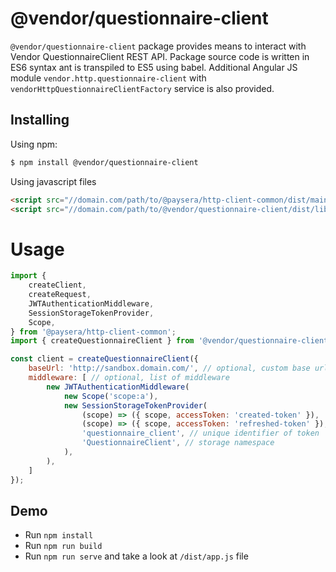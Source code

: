 # @vendor/questionnaire-client

`@vendor/questionnaire-client` package provides means to interact with Vendor QuestionnaireClient REST API.
Package source code is written in ES6 syntax ant is transpiled to ES5 using babel.
Additional Angular JS module `vendor.http.questionnaire-client` with `vendorHttpQuestionnaireClientFactory` service is also provided.

## Installing
Using npm:
```bash
$ npm install @vendor/questionnaire-client
```

Using javascript files
```html
<script src="//domain.com/path/to/@paysera/http-client-common/dist/main.js"></script>
<script src="//domain.com/path/to/@vendor/questionnaire-client/dist/lib.js"></script>
```

# Usage
```js
import {
    createClient,
    createRequest,
    JWTAuthenticationMiddleware,
    SessionStorageTokenProvider,
    Scope,
} from '@paysera/http-client-common';
import { createQuestionnaireClient } from '@vendor/questionnaire-client';

const client = createQuestionnaireClient({
    baseUrl: 'http://sandbox.domain.com/', // optional, custom base url
    middleware: [ // optional, list of middleware
        new JWTAuthenticationMiddleware(
            new Scope('scope:a'),
            new SessionStorageTokenProvider(
                (scope) => ({ scope, accessToken: 'created-token' }),
                (scope) => ({ scope, accessToken: 'refreshed-token' }),
                'questionnaire_client', // unique identifier of token
                'QuestionnaireClient', // storage namespace
            ),
        ),
    ]
});
```

## Demo
 - Run `npm install`
 - Run `npm run build`
 - Run `npm run serve` and take a look at `/dist/app.js` file
